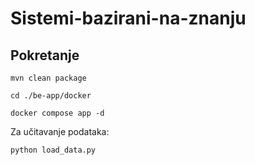 # Sistemi-bazirani-na-znanju

## Pokretanje

```
mvn clean package
```
```
cd ./be-app/docker
```
```
docker compose app -d 
```
Za učitavanje podataka:
```
python load_data.py
```